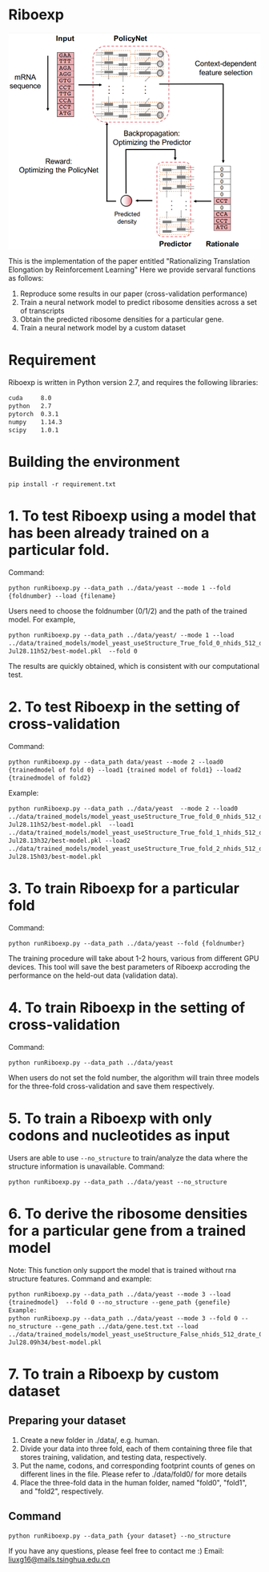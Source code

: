 # Riboexp
<img src="data/riboexp.PNG" width="600" align="center">

This is the implementation of the paper entitled "Rationalizing Translation Elongation by Reinforcement Learning"
Here we provide servaral functions as follows:
1. Reproduce some results in our paper (cross-validation performance)
2. Train a neural network model to predict ribosome densities across a set of transcripts
3. Obtain the predicted ribosome densities for a particular gene.
4. Train a neural network model by a custom dataset

# Requirement
Riboexp is written in Python version 2.7, and requires the following libraries:
```
cuda     8.0
python   2.7
pytorch  0.3.1
numpy    1.14.3
scipy    1.0.1
```
# Building the environment
```
pip install -r requirement.txt
```


# 1. To test Riboexp using a model that has been already trained on a particular fold.
Command:
```
python runRiboexp.py --data_path ../data/yeast --mode 1 --fold {foldnumber} --load {filename}
```
Users need to choose the foldnumber (0/1/2) and the path of the trained model. For example,
```
python runRiboexp.py --data_path ../data/yeast/ --mode 1 --load ../data/trained_models/model_yeast_useStructure_True_fold_0_nhids_512_drate_0.4_mark_mark_lam_0.0083-Jul28.11h52/best-model.pkl  --fold 0
```
The results are quickly obtained, which is consistent with our computational test.

# 2. To test Riboexp in the setting of cross-validation
Command:
```
python runRiboexp.py --data_path data/yeast --mode 2 --load0 {trainedmodel of fold 0} --load1 {trained model of fold1} --load2 {trainedmodel of fold2}
```
Example:
```
python runRiboexp.py --data_path ../data/yeast  --mode 2 --load0 ../data/trained_models/model_yeast_useStructure_True_fold_0_nhids_512_drate_0.4_mark_mark_lam_0.0083-Jul28.11h52/best-model.pkl  --load1 ../data/trained_models/model_yeast_useStructure_True_fold_1_nhids_512_drate_0.4_mark_mark_lam_0.0083-Jul28.13h32/best-model.pkl --load2  ../data/trained_models/model_yeast_useStructure_True_fold_2_nhids_512_drate_0.4_mark_mark_lam_0.0083-Jul28.15h03/best-model.pkl
```


# 3. To train Riboexp for a particular fold
Command:
```
python runRiboexp.py --data_path ../data/yeast --fold {foldnumber}
```
The training procedure will take about 1-2 hours, various from different GPU devices. This tool will save the best parameters of Riboexp accroding the performance on the held-out data (validation data).
# 4. To train Riboexp in the setting of cross-validation
Command:
```
python runRiboexp.py --data_path ../data/yeast
```
When users do not set the fold number, the algorithm will train three models for the three-fold cross-validation and save them respectively.


# 5. To train a Riboexp with only codons and nucleotides as input
Users are able to use `--no_structure` to train/analyze the data where the structure information is unavailable.
Command:
```
python runRiboexp.py --data_path ../data/yeast --no_structure
```

# 6. To derive the ribosome densities for a particular gene from a trained model
Note: This function only support the model that is trained without rna structure features.
Command and example:
```
python runRiboexp.py --data_path ../data/yeast --mode 3 --load {trainedmodel}  --fold 0 --no_structure --gene_path {genefile}
Example:
python runRiboexp.py --data_path ../data/yeast --mode 3 --fold 0 --no_structure --gene_path ../data/gene.test.txt --load ../data/trained_models/model_yeast_useStructure_False_nhids_512_drate_0.4_mark_mark_lam_0.0083-Jul28.09h34/best-model.pkl
```

# 7. To train a Riboexp by custom dataset
## Preparing your dataset
1. Create a new folder in ./data/, e.g. human.
2. Divide your data into three fold, each of them containing three file that stores training, validation, and testing data, respectively.
3. Put the name, codons, and corresponding footprint counts of genes on different lines in the file. Please refer to ./data/fold0/ for more details
4. Place the three-fold data in the human folder, named "fold0",  "fold1", and "fold2", respectively.

## Command
```
python runRiboexp.py --data_path {your dataset} --no_structure
```
If you have any questions, please feel free to contact me :)
Email: liuxg16@mails.tsinghua.edu.cn


